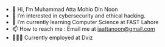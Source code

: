 - 👋 Hi, I’m Muhammad Atta Mohio Din Noon
- 👀 I’m interested in cybersecurity and ethical hacking.
- 🌱 I’m currently learning Computer Science at FAST Lahore
- 📫 How to reach me : Email me at iaattanoon@gmail.com
- 👩🏽‍💻 Currently employed at Dviz
<!---
noonatta/noonatta is a ✨ special ✨ repository because its `README.md` (this file) appears on your GitHub profile.
You can click the Preview link to take a look at your changes.
--->
